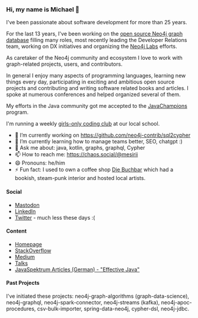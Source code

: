 ### Hi, my name is Michael 👋

I've been passionate about software development for more than 25 years.

For the last 13 years, I've been working on the [open source Neo4j graph database](https://neo4j.com/developer/get-started) filling many roles, most recently leading the Developer Relations team, working on DX initiatives and organizing the [Neo4j Labs](https://neo4j.com/labs) efforts.

As caretaker of the Neo4j community and ecosystem I love to work with graph-related projects, users, and contributors.

In general I enjoy many aspects of programming languages, learning new things every day, participating in exciting and ambitious open source projects and contributing and writing software related books and articles. 
I spoke at numerous conferences and helped organized several of them. 

My efforts in the Java community got me accepted to the [JavaChampions](https://dev.java/community/jcs/) program.

I'm running a weekly [girls-only coding club](https://www.technogirls.net/) at our local school.

- 🔭 I’m currently working on https://github.com/neo4j-contrib/sql2cypher
- 🌱 I’m currently learning how to manage teams better, SEO, chatgpt :)
- 💬 Ask me about: java, kotlin, graphs, graphql, Cypher
- 📫 How to reach me: https://chaos.social/@mesirii
- 😄 Pronouns: he/him
- ⚡ Fun fact: I used to own a coffee shop [Die Buchbar](http://die-buchbar.de/blog/buchbar-dresden/) which had a bookish, steam-punk interior and hosted local artists.

#### Social

- [Mastodon](https://chaos.social/@mesirii)
- [LinkedIn](https://www.linkedin.com/in/jexpde/)
- [Twitter](https://twitter.com/mesirii) - much less these days :(

#### Content

- [Homepage](https://www.jexp.de/)
- [StackOverflow](https://stackoverflow.com/users/728812/michael-hunger)
- [Medium](https://medium.com/@mesirii)
- [Talks](https://www.slideshare.net/jexp/presentations)
- [JavaSpektrum Articles (German) - "Effective Java"](https://github.com/jexp/blog/tree/gh-pages/adoc/articles)

#### Past Projects

I've initiated these projects: neo4j-graph-algorithms (graph-data-science), neo4j-graphql, neo4j-spark-connector, neo4j-streams (kafka), neo4j-apoc-procedures, csv-bulk-importer, spring-data-neo4j, cypher-dsl, neo4j-jdbc.
